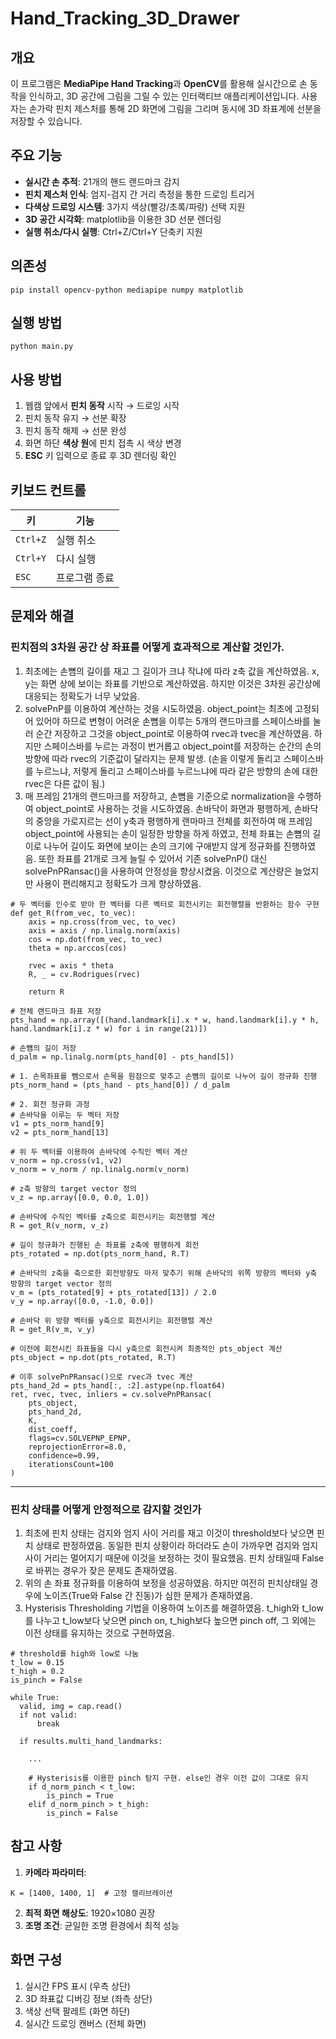 # Hand_Tracking_3D_Drawer

## 개요
이 프로그램은 **MediaPipe Hand Tracking**과 **OpenCV**를 활용해 실시간으로 손 동작을 인식하고, 3D 공간에 그림을 그릴 수 있는 인터랙티브 애플리케이션입니다. 사용자는 손가락 핀치 제스처를 통해 2D 화면에 그림을 그리며 동시에 3D 좌표계에 선분을 저장할 수 있습니다.

## 주요 기능
- **실시간 손 추적**: 21개의 핸드 랜드마크 감지
- **핀치 제스처 인식**: 엄지-검지 간 거리 측정을 통한 드로잉 트리거
- **다색상 드로잉 시스템**: 3가지 색상(빨강/초록/파랑) 선택 지원
- **3D 공간 시각화**: matplotlib을 이용한 3D 선분 렌더링
- **실행 취소/다시 실행**: Ctrl+Z/Ctrl+Y 단축키 지원

## 의존성
~~~
pip install opencv-python mediapipe numpy matplotlib
~~~

## 실행 방법
~~~
python main.py
~~~

## 사용 방법
1. 웹캠 앞에서 **핀치 동작** 시작 → 드로잉 시작
2. 핀치 동작 유지 → 선분 확장
3. 핀치 동작 해제 → 선분 완성
4. 화면 하단 **색상 원**에 핀치 접촉 시 색상 변경
5. **ESC** 키 입력으로 종료 후 3D 렌더링 확인

## 키보드 컨트롤
| 키        | 기능          |
|-----------|--------------|
| `Ctrl+Z`  | 실행 취소     |
| `Ctrl+Y`  | 다시 실행     |
| `ESC`     | 프로그램 종료 |

## 문제와 해결

### 핀치점의 3차원 공간 상 좌표를 어떻게 효과적으로 계산할 것인가.
1. 최초에는 손뼘의 길이를 재고 그 길이가 크냐 작냐에 따라 z축 값을 계산하였음. x, y는 화면 상에 보이는 좌표를 기반으로 계산하였음. 하지만 이것은 3차원 공간상에 대응되는 정확도가 너무 낮았음.
2. solvePnP를 이용하여 계산하는 것을 시도하였음. object_point는 최초에 고정되어 있어야 하므로 변형이 어려운 손뼘을 이루는 5개의 랜드마크를 스페이스바를 눌러 순간 저장하고 그것을 object_point로 이용하여 rvec과 tvec을 계산하였음. 하지만 스페이스바를 누르는 과정이 번거롭고 object_point를 저장하는 순간의 손의 방향에 따라 rvec의 기준값이 달라지는 문제 발생. (손을 이렇게 돌리고 스페이스바를 누르느냐, 저렇게 돌리고 스페이스바를 누르느냐에 따라 같은 방향의 손에 대한 rvec은 다른 값이 됨.)
3. 매 프레임 21개의 랜드마크를 저장하고, 손뼘을 기준으로 normalization을 수행하여 object_point로 사용하는 것을 시도하였음. 손바닥이 화면과 평행하게, 손바닥의 중앙을 가로지르는 선이 y축과 평행하게 랜마마크 전체를 회전하여 매 프레임 object_point에 사용되는 손이 일정한 방향을 하게 하였고, 전체 좌표는 손뼘의 길이로 나누어 길이도 화면에 보이는 손의 크기에 구애받지 않게 정규화를 진행하였음. 또한 좌표를 21개로 크게 늘릴 수 있어서 기존 solvePnP() 대신 solvePnPRansac()을 사용하여 안정성을 향상시켰음. 이것으로 계산량은 늘었지만 사용이 편리해지고 정확도가 크게 향상하였음.
~~~
# 두 벡터를 인수로 받아 한 벡터를 다른 벡터로 회전시키는 회전행렬을 반환하는 함수 구현
def get_R(from_vec, to_vec):
    axis = np.cross(from_vec, to_vec)
    axis = axis / np.linalg.norm(axis)
    cos = np.dot(from_vec, to_vec)
    theta = np.arccos(cos)

    rvec = axis * theta
    R, _ = cv.Rodrigues(rvec)

    return R

# 전체 랜드마크 좌표 저장
pts_hand = np.array([(hand.landmark[i].x * w, hand.landmark[i].y * h, hand.landmark[i].z * w) for i in range(21)])

# 손뼘의 길이 저장
d_palm = np.linalg.norm(pts_hand[0] - pts_hand[5])

# 1. 손목좌표를 뺌으로서 손목을 원점으로 맞추고 손뼘의 길이로 나누어 길이 정규화 진행
pts_norm_hand = (pts_hand - pts_hand[0]) / d_palm

# 2. 회전 정규화 과정
# 손바닥을 이루는 두 벡터 저장
v1 = pts_norm_hand[9]
v2 = pts_norm_hand[13]

# 위 두 벡터를 이용하여 손바닥에 수직인 벡터 계산
v_norm = np.cross(v1, v2)
v_norm = v_norm / np.linalg.norm(v_norm)

# z축 방향의 target vector 정의
v_z = np.array([0.0, 0.0, 1.0])

# 손바닥에 수직인 벡터를 z축으로 회전시키는 회전행렬 계산
R = get_R(v_norm, v_z)

# 길이 정규화가 진행된 손 좌표를 z축에 평행하게 회전
pts_rotated = np.dot(pts_norm_hand, R.T)

# 손바닥의 z축을 축으로한 회전방향도 마저 맞추기 위해 손바닥의 위쪽 방향의 벡터와 y축 방향의 target vector 정의
v_m = (pts_rotated[9] + pts_rotated[13]) / 2.0
v_y = np.array([0.0, -1.0, 0.0])

# 손바닥 위 방향 벡터를 y축으로 회전시키는 회전행렬 계산
R = get_R(v_m, v_y)

# 이전에 회전시킨 좌표들을 다시 y축으로 회전시켜 최종적인 pts_object 계산
pts_object = np.dot(pts_rotated, R.T)

# 이후 solvePnPRansac()으로 rvec과 tvec 계산
pts_hand_2d = pts_hand[:, :2].astype(np.float64)
ret, rvec, tvec, inliers = cv.solvePnPRansac(
    pts_object,
    pts_hand_2d,
    K,
    dist_coeff,
    flags=cv.SOLVEPNP_EPNP,
    reprojectionError=8.0,
    confidence=0.99,
    iterationsCount=100
)
~~~
-----------------------
### 핀치 상태를 어떻게 안정적으로 감지할 것인가
1. 최초에 핀치 상태는 검지와 엄지 사이 거리를 재고 이것이 threshold보다 낮으면 핀치 상태로 판정하였음. 동일한 핀치 상황이라 하더라도 손이 가까우면 검지와 엄지 사이 거리는 멀어지기 때문에 이것을 보정하는 것이 필요했음. 핀치 상태일때 False로 바뀌는 경우가 잦은 문제도 존재하였음.
2. 위의 손 좌표 정규화를 이용하여 보정을 성공하였음. 하지만 여전히 핀치상태일 경우에 노이즈(True와 False 간 진동)가 심한 문제가 존재하였음.
3. Hysterisis Thresholding 기법을 이용하여 노이즈를 해결하였음. t_high와 t_low를 나누고 t_low보다 낮으면 pinch on, t_high보다 높으면 pinch off, 그 외에는 이전 상태를 유지하는 것으로 구현하였음.
~~~
# threshold를 high와 low로 나눔
t_low = 0.15
t_high = 0.2
is_pinch = False

while True:
  valid, img = cap.read()
  if not valid:
      break

  if results.multi_hand_landmarks:

    ...

    # Hysterisis를 이용한 pinch 탐지 구현. else인 경우 이전 값이 그대로 유지
    if d_norm_pinch < t_low:
        is_pinch = True
    elif d_norm_pinch > t_high:
        is_pinch = False
~~~

## 참고 사항
1. **카메라 파라미터**:
~~~
K = [1400, 1400, 1]  # 고정 캘리브레이션
~~~
2. **최적 화면 해상도**: 1920×1080 권장
3. **조명 조건**: 균일한 조명 환경에서 최적 성능

## 화면 구성
1. 실시간 FPS 표시 (우측 상단)
2. 3D 좌표값 디버깅 정보 (좌측 상단)
3. 색상 선택 팔레트 (화면 하단)
4. 실시간 드로잉 캔버스 (전체 화면)

